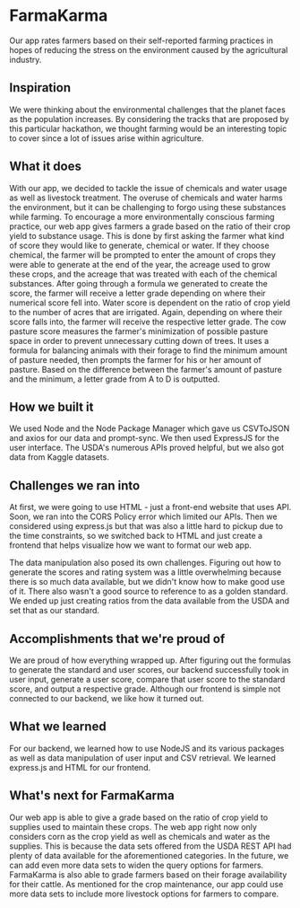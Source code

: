 # FarmaKarma

Our app rates farmers based on their self-reported farming practices in hopes of reducing the stress on the environment caused by the agricultural industry.

## Inspiration
We were thinking about the environmental challenges that the planet faces as the population increases. By considering the tracks that are proposed by this particular hackathon, we thought farming would be an interesting topic to cover since a lot of issues arise within agriculture.


## What it does
With our app, we decided to tackle the issue of chemicals and water usage as well as livestock treatment. The overuse of chemicals and water harms the environment, but it can be challenging to forgo using these substances while farming. To encourage a more environmentally conscious farming practice, our web app gives farmers a grade based on the ratio of their crop yield to substance usage.  This is done by first asking the farmer what kind of score they would like to generate, chemical or water. If they choose chemical, the farmer will be prompted to enter the amount of crops they were able to generate at the end of the year, the acreage used to grow these crops, and the acreage that was treated with each of the chemical substances. After going through a formula we generated to create the score, the farmer will receive a letter grade depending on where their numerical score fell into. Water score is dependent on the ratio of crop yield to the number of acres that are irrigated. Again, depending on where their score falls into, the farmer will receive the respective letter grade. The cow pasture score measures the farmer's minimization of possible pasture space in order to prevent unnecessary cutting down of trees. It uses a formula for balancing animals with their forage to find the minimum amount of pasture needed, then prompts the farmer for his or her amount of pasture. Based on the difference between the farmer's amount of pasture and the minimum, a letter grade from A to D is outputted. 


## How we built it
We used Node and the Node Package Manager which gave us CSVToJSON and axios for our data and prompt-sync. We then used ExpressJS for the user interface. The USDA's numerous APIs proved helpful, but we also got data from Kaggle datasets.


## Challenges we ran into
At first, we were going to use HTML - just a front-end website that uses API. Soon, we ran into the CORS Policy error which limited our APIs. Then we considered using express.js but that was also a little hard to pickup due to the time constraints, so we switched back to HTML and just create a frontend that helps visualize how we want to format our web app.

The data manipulation also posed its own challenges. Figuring out how to generate the scores and rating system was a little overwhelming because there is so much data available, but we didn't know how to make good use of it. There also wasn't a good source to reference to as a golden standard. We ended up just creating ratios from the data available from the USDA and set that as our standard.


## Accomplishments that we're proud of
We are proud of how everything wrapped up. After figuring out the formulas to generate the standard and user scores, our backend successfully took in user input, generate a user score, compare that user score to the standard score, and output a respective grade. Although our frontend is simple not connected to our backend, we like how it turned out.



## What we learned
For our backend, we learned how to use NodeJS and its various packages as well as data manipulation of user input and CSV retrieval. We learned express.js and HTML for our frontend.


## What's next for FarmaKarma
Our web app is able to give a grade based on the ratio of crop yield to supplies used to maintain these crops. The web app right now only considers corn as the crop yield as well as chemicals and water as the supplies. This is because the data sets offered from the USDA REST API had plenty of data available for the aforementioned categories. In the future, we can add even more data sets to widen the query options for farmers. FarmaKarma is also able to grade farmers based on their forage availability for their cattle. As mentioned for the crop maintenance, our app could use more data sets to include more livestock options for farmers to compare.
